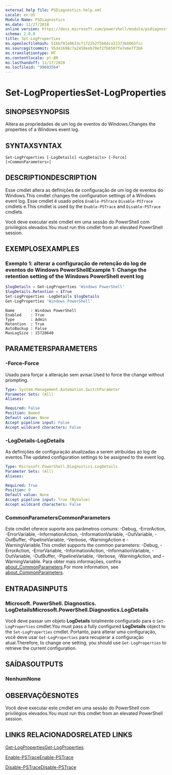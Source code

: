 ```yaml
---
external help file: PSDiagnostics-help.xml
Locale: en-US
Module Name: PSDiagnostics
ms.date: 11/27/2018
online version: https://docs.microsoft.com/powershell/module/psdiagnostics/set-logproperties?view=powershell-7.2&WT.mc_id=ps-gethelp
schema: 2.0.0
title: Set-LogProperties
ms.openlocfilehash: 51bb791e0633cf172252f5b0dca22373bb065fcc
ms.sourcegitcommit: 95d41698c7a2450eeb70ef2fb6507fe7e6eff3b6
ms.translationtype: MT
ms.contentlocale: pt-BR
ms.lasthandoff: 11/17/2020
ms.locfileid: "99603564"
---
```

# <span data-ttu-id="3cdd0-102">Set-LogProperties</span><span class="sxs-lookup"><span data-stu-id="3cdd0-102">Set-LogProperties</span></span>

## <span data-ttu-id="3cdd0-103">SINOPSE</span><span class="sxs-lookup"><span data-stu-id="3cdd0-103">SYNOPSIS</span></span>
<span data-ttu-id="3cdd0-104">Altera as propriedades de um log de eventos do Windows.</span><span class="sxs-lookup"><span data-stu-id="3cdd0-104">Changes the properties of a Windows event log.</span></span>

## <span data-ttu-id="3cdd0-105">SYNTAX</span><span class="sxs-lookup"><span data-stu-id="3cdd0-105">SYNTAX</span></span>

```
Set-LogProperties [-LogDetails] <LogDetails> [-Force] [<CommonParameters>]
```

## <span data-ttu-id="3cdd0-106">DESCRIPTION</span><span class="sxs-lookup"><span data-stu-id="3cdd0-106">DESCRIPTION</span></span>

<span data-ttu-id="3cdd0-107">Esse cmdlet altera as definições de configuração de um log de eventos do Windows.</span><span class="sxs-lookup"><span data-stu-id="3cdd0-107">This cmdlet changes the configuration settings of a Windows event log.</span></span> <span data-ttu-id="3cdd0-108">Esse cmdlet é usado pelos `Enable-PSTrace` `Disable-PSTrace` cmdlets e.</span><span class="sxs-lookup"><span data-stu-id="3cdd0-108">This cmdlet is used by the `Enable-PSTrace` and `Disable-PSTrace` cmdlets.</span></span>

<span data-ttu-id="3cdd0-109">Você deve executar este cmdlet em uma sessão do PowerShell com privilégios elevados.</span><span class="sxs-lookup"><span data-stu-id="3cdd0-109">You must run this cmdlet from an elevated PowerShell session.</span></span>

## <span data-ttu-id="3cdd0-110">EXEMPLOS</span><span class="sxs-lookup"><span data-stu-id="3cdd0-110">EXAMPLES</span></span>

### <span data-ttu-id="3cdd0-111">Exemplo 1: alterar a configuração de retenção do log de eventos do Windows PowerShell</span><span class="sxs-lookup"><span data-stu-id="3cdd0-111">Example 1: Change the retention setting of the Windows PowerShell event log</span></span>

```powershell
$logDetails = Get-LogProperties 'Windows PowerShell'
$logDetails.Retention = $True
Set-LogProperties -LogDetails $logDetails
Get-LogProperties 'Windows PowerShell'
```

```Output
Name       : Windows PowerShell
Enabled    : True
Type       : Admin
Retention  : True
AutoBackup : False
MaxLogSize : 15728640
```

## <span data-ttu-id="3cdd0-112">PARAMETERS</span><span class="sxs-lookup"><span data-stu-id="3cdd0-112">PARAMETERS</span></span>

### <span data-ttu-id="3cdd0-113">-Force</span><span class="sxs-lookup"><span data-stu-id="3cdd0-113">-Force</span></span>

<span data-ttu-id="3cdd0-114">Usado para forçar a alteração sem avisar.</span><span class="sxs-lookup"><span data-stu-id="3cdd0-114">Used to force the change without prompting.</span></span>

```yaml
Type: System.Management.Automation.SwitchParameter
Parameter Sets: (All)
Aliases:

Required: False
Position: Named
Default value: None
Accept pipeline input: False
Accept wildcard characters: False
```

### <span data-ttu-id="3cdd0-115">-LogDetails</span><span class="sxs-lookup"><span data-stu-id="3cdd0-115">-LogDetails</span></span>

<span data-ttu-id="3cdd0-116">As definições de configuração atualizadas a serem atribuídas ao log de eventos.</span><span class="sxs-lookup"><span data-stu-id="3cdd0-116">The updated configuration settings to be assigned to the event log.</span></span>

```yaml
Type: Microsoft.PowerShell.Diagnostics.LogDetails
Parameter Sets: (All)
Aliases:

Required: True
Position: 0
Default value: None
Accept pipeline input: True (ByValue)
Accept wildcard characters: False
```

### <span data-ttu-id="3cdd0-117">CommonParameters</span><span class="sxs-lookup"><span data-stu-id="3cdd0-117">CommonParameters</span></span>

<span data-ttu-id="3cdd0-118">Este cmdlet oferece suporte aos parâmetros comuns: -Debug, -ErrorAction, -ErrorVariable, -InformationAction, -InformationVariable, -OutVariable, -OutBuffer, -PipelineVariable, -Verbose, -WarningAction e -WarningVariable.</span><span class="sxs-lookup"><span data-stu-id="3cdd0-118">This cmdlet supports the common parameters: -Debug, -ErrorAction, -ErrorVariable, -InformationAction, -InformationVariable, -OutVariable, -OutBuffer, -PipelineVariable, -Verbose, -WarningAction, and -WarningVariable.</span></span> <span data-ttu-id="3cdd0-119">Para obter mais informações, confira [about_CommonParameters](https://go.microsoft.com/fwlink/?LinkID=113216).</span><span class="sxs-lookup"><span data-stu-id="3cdd0-119">For more information, see [about_CommonParameters](https://go.microsoft.com/fwlink/?LinkID=113216).</span></span>

## <span data-ttu-id="3cdd0-120">ENTRADAS</span><span class="sxs-lookup"><span data-stu-id="3cdd0-120">INPUTS</span></span>

### <span data-ttu-id="3cdd0-121">Microsoft. PowerShell. Diagnostics. LogDetails</span><span class="sxs-lookup"><span data-stu-id="3cdd0-121">Microsoft.PowerShell.Diagnostics.LogDetails</span></span>

<span data-ttu-id="3cdd0-122">Você deve passar um objeto **LogDetails** totalmente configurado para o `Set-LogProperties` cmdlet.</span><span class="sxs-lookup"><span data-stu-id="3cdd0-122">You must pass a fully configured **LogDetails** object to the `Set-LogProperties` cmdlet.</span></span>
<span data-ttu-id="3cdd0-123">Portanto, para alterar uma configuração, você deve usar `Get-LogProperties` para recuperar a configuração atual.</span><span class="sxs-lookup"><span data-stu-id="3cdd0-123">Therefore, to change one setting, you should use `Get-LogProperties` to retrieve the current configuration.</span></span>

## <span data-ttu-id="3cdd0-124">SAÍDAS</span><span class="sxs-lookup"><span data-stu-id="3cdd0-124">OUTPUTS</span></span>

### <span data-ttu-id="3cdd0-125">Nenhum</span><span class="sxs-lookup"><span data-stu-id="3cdd0-125">None</span></span>

## <span data-ttu-id="3cdd0-126">OBSERVAÇÕES</span><span class="sxs-lookup"><span data-stu-id="3cdd0-126">NOTES</span></span>

<span data-ttu-id="3cdd0-127">Você deve executar este cmdlet em uma sessão do PowerShell com privilégios elevados.</span><span class="sxs-lookup"><span data-stu-id="3cdd0-127">You must run this cmdlet from an elevated PowerShell session.</span></span>

## <span data-ttu-id="3cdd0-128">LINKS RELACIONADOS</span><span class="sxs-lookup"><span data-stu-id="3cdd0-128">RELATED LINKS</span></span>

[<span data-ttu-id="3cdd0-129">Get-LogProperties</span><span class="sxs-lookup"><span data-stu-id="3cdd0-129">Get-LogProperties</span></span>](Get-LogProperties.md)

[<span data-ttu-id="3cdd0-130">Enable-PSTrace</span><span class="sxs-lookup"><span data-stu-id="3cdd0-130">Enable-PSTrace</span></span>](Enable-PSTrace.md)

[<span data-ttu-id="3cdd0-131">Disable-PSTrace</span><span class="sxs-lookup"><span data-stu-id="3cdd0-131">Disable-PSTrace</span></span>](Disable-PSTrace.md)

